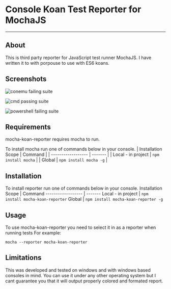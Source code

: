 # Console Koan Test Reporter for MochaJS
----------------------------------------

## About
This is third party reporter for JavaScript test runner MochaJS.
I have written it to with porpouse to use with ES6 koans.

## Screenshots
![conemu failing suite](https://github.com/jkkrefta/mocha-koan-reporter/tree/master/Readme/conemu-failing-suite.png "Conemu failing suite")

![cmd passing suite](https://github.com/jkkrefta/mocha-koan-reporter/tree/master/Readme/cmd-passing-suite.png "CommandLine passing suite")

![powershell failing suite](https://github.com/jkkrefta/mocha-koan-reporter/tree/master/Readme/powershell-failing-suite.png "Powershell failing suite")

## Requirements
mocha-koan-reporter requires mocha to run.

To install mocha run one of commands below in your console.
| Installation Scope | Command |
| ------------------ | ------- |
| Local - in project | ```npm install mocha``` |
| Global             | ```npm install mocha -g``` |

## Installation
To install reporter run one of commands below in your console.
Installation Scope | Command
------------------ | -------
Local - in project | ```npm install mocha-koan-reporter```
Global             | ```npm install mocha-koan-reporter -g```

## Usage
To use mocha-koan-reporter you need to select it in as a reporter when running tests
For example:
```
mocha --reporter mocha-koan-reporter
```

## Limitations
This was developed and tested on windows and with windows based consoles in mind.
You can use it under any other operating system but I cant guarantee you that it will output properly colored and formated report.
